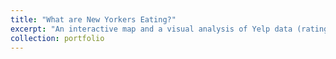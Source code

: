 ```yaml
---
title: "What are New Yorkers Eating?"
excerpt: "An interactive map and a visual analysis of Yelp data (ratings, restaurant categories, location and prices) on restauarnts in New York"
collection: portfolio
---
```

